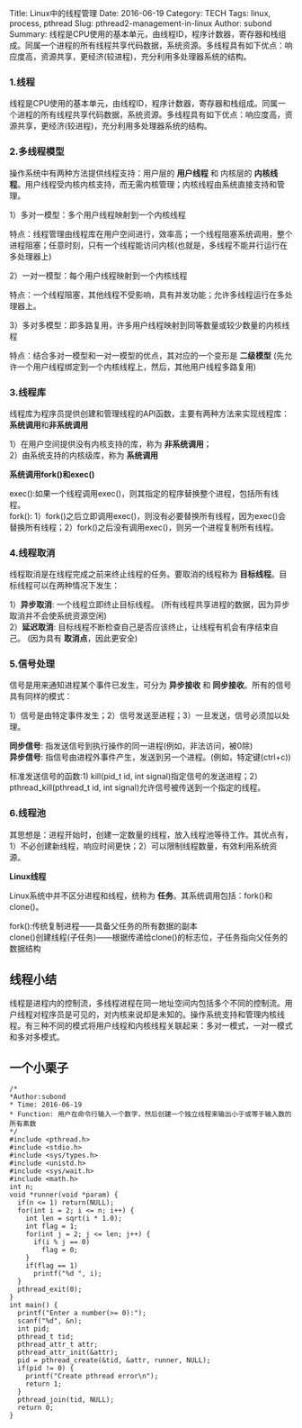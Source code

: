 Title: Linux中的线程管理
Date: 2016-06-19
Category: TECH
Tags: linux, process, pthread
Slug: pthread2-management-in-linux
Author: subond
Summary: 线程是CPU使用的基本单元，由线程ID，程序计数器，寄存器和栈组成。同属一个进程的所有线程共享代码数据，系统资源。多线程具有如下优点：响应度高，资源共享，更经济(较进程)，充分利用多处理器系统的结构。

### 1.线程

线程是CPU使用的基本单元，由线程ID，程序计数器，寄存器和栈组成。同属一个进程的所有线程共享代码数据，系统资源。多线程具有如下优点：响应度高，资源共享，更经济(较进程)，充分利用多处理器系统的结构。

### 2.多线程模型

操作系统中有两种方法提供线程支持：用户层的 **用户线程** 和 内核层的 **内核线程**。用户线程受内核内核支持，而无需内核管理；内核线程由系统直接支持和管理。

1）多对一模型：多个用户线程映射到一个内核线程

特点：线程管理由线程库在用户空间进行，效率高；一个线程阻塞系统调用，整个进程阻塞；任意时刻，只有一个线程能访问内核(也就是，多线程不能并行运行在多处理器上)

2）一对一模型：每个用户线程映射到一个内核线程

特点：一个线程阻塞，其他线程不受影响，具有并发功能；允许多线程运行在多处理器上。

3）多对多模型：即多路复用，许多用户线程映射到同等数量或较少数量的内核线程

特点：结合多对一模型和一对一模型的优点，其对应的一个变形是 **二级模型** (先允许一个用户线程绑定到一个内核线程上，然后，其他用户线程多路复用)

### 3.线程库

线程库为程序员提供创建和管理线程的API函数，主要有两种方法来实现线程库：<b>系统调用</b>和<b>非系统调用</b>

1）在用户空间提供没有内核支持的库，称为 **非系统调用**；  
2）由系统支持的内核级库，称为 **系统调用**

<b>系统调用fork()和exec()</b>

exec():如果一个线程调用exec()，则其指定的程序替换整个进程，包括所有线程。  
fork(): 1）fork()之后立即调用exec()，则没有必要替换所有线程，因为exec()会替换所有线程；2）fork()之后没有调用exec()，则另一个进程复制所有线程。

### 4.线程取消

线程取消是在线程完成之前来终止线程的任务。要取消的线程称为 **目标线程**。目标线程可以在两种情况下发生：

1）**异步取消**: 一个线程立即终止目标线程。  (所有线程共享进程的数据，因为异步取消并不会使系统资源空闲)  
2）**延迟取消**: 目标线程不断检查自己是否应该终止，让线程有机会有序结束自己。  (因为具有 **取消点**，因此更安全)

### 5.信号处理

信号是用来通知进程某个事件已发生，可分为 **异步接收** 和 **同步接收**。所有的信号具有同样的模式：

1）信号是由特定事件发生；2）信号发送至进程；3）一旦发送，信号必须加以处理。  

**同步信号**: 指发送信号到执行操作的同一进程(例如，非法访问，被0除)  
**异步信号**: 指信号由进程外事件产生，发送到另一个进程。(例如，特定键(ctrl+c))

标准发送信号的函数:1) kill(pid_t id, int signal)指定信号的发送进程；2）pthread_kill(pthread_t id, int signal)允许信号被传送到一个指定的线程。

### 6.线程池

其思想是：进程开始时，创建一定数量的线程，放入线程池等待工作。其优点有，1）不必创建新线程，响应时间更快；2）可以限制线程数量，有效利用系统资源。

**Linux线程**

Linux系统中并不区分进程和线程，统称为 **任务**。其系统调用包括：fork()和clone()。

fork():传统复制进程——具备父任务的所有数据的副本  
clone()创建线程(子任务)——根据传递给clone()的标志位，子任务指向父任务的数据结构

## 线程小结

线程是进程内的控制流，多线程进程在同一地址空间内包括多个不同的控制流。用户线程对程序员是可见的，对内核来说却是未知的。操作系统支持和管理内核线程。有三种不同的模式将用户线程和内核线程关联起来：多对一模式，一对一模式和多对多模式。

## 一个小栗子

```
/*
*Author:subond
* Time: 2016-06-19
* Function: 用户在命令行输入一个数字，然后创建一个独立线程来输出小于或等于输入数的所有素数
*/
#include <pthread.h>
#include <stdio.h>
#include <sys/types.h>
#include <unistd.h>
#include <sys/wait.h>
#include <math.h>
int n;
void *runner(void *param) {
  if(n <= 1) return(NULL);
  for(int i = 2; i <= n; i++) {
    int len = sqrt(i * 1.0);
    int flag = 1;
    for(int j = 2; j <= len; j++) {
      if(i % j == 0)
        flag = 0;
    }
    if(flag == 1)
      printf("%d ", i);
  }
  pthread_exit(0);
}
int main() {
  printf("Enter a number(>= 0):");
  scanf("%d", &n);
  int pid;
  pthread_t tid;
  pthread_attr_t attr;
  pthread_attr_init(&attr);
  pid = pthread_create(&tid, &attr, runner, NULL);
  if(pid != 0) {
    printf("Create pthread error\n");
    return 1;
  }
  pthread_join(tid, NULL);
  return 0;
}
```
